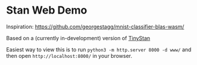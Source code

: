 # Stan Web Demo

Inspiration: https://github.com/georgestagg/mnist-classifier-blas-wasm/

Based on a (currently in-development) version of [TinyStan](https://github.com/WardBrian/tinystan)

Easiest way to view this is to run `python3 -m http.server 8000 -d www/` and then open `http://localhost:8000/`
in your browser.
